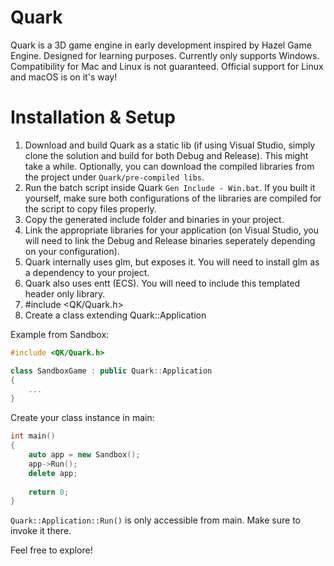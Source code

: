 # Quark

Quark is a 3D game engine in early development inspired by Hazel Game Engine.
Designed for learning purposes.
Currently only supports Windows. Compatibility for Mac and Linux is not guaranteed.
Official support for Linux and macOS is on it's way!

# Installation & Setup

1. Download and build Quark as a static lib (if using Visual Studio, simply clone the solution and build for both Debug and Release). This might take a while. Optionally, you can download the compiled libraries from the project under `Quark/pre-compiled libs`.
2. Run the batch script inside Quark `Gen Include - Win.bat`. If you built it yourself, make sure both configurations of the libraries are compiled for the script to copy files properly.
3. Copy the generated include folder and binaries in your project.
4. Link the appropriate libraries for your application (on Visual Studio, you will need to link the Debug and Release binaries seperately depending on your configuration).
5. Quark internally uses glm, but exposes it. You will need to install glm as a dependency to your project.
6. Quark also uses entt (ECS). You will need to include this templated header only library.
7. #include <QK/Quark.h>
8. Create a class extending Quark::Application

Example from Sandbox:
```c++
#include <QK/Quark.h>

class SandboxGame : public Quark::Application
{
	...
}
```
	
Create your class instance in main:
```c++
int main()
{
	auto app = new Sandbox();
	app->Run();
	delete app;
	
	return 0;
}
```
`Quark::Application::Run()` is only accessible from main. Make sure to invoke it there.

Feel free to explore!
